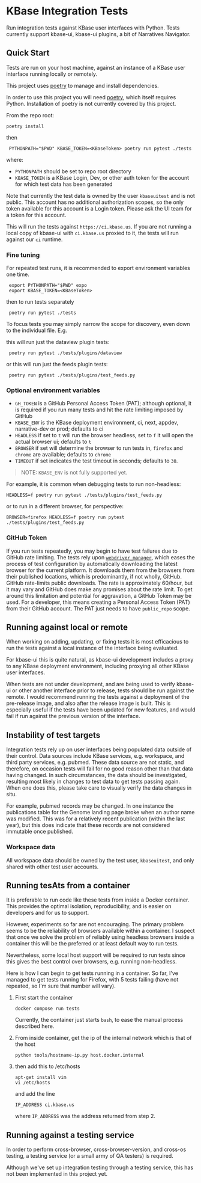 # KBase Integration Tests

Run integration tests against KBase user interfaces with Python. Tests currently support kbase-ui, kbase-ui plugins, a bit of Narratives Navigator. 

## Quick Start

Tests are run on your host machine, against an instance of a KBase user interface running locally or remotely. 

This project uses [poetry](./docs/using-poetry.md) to manage and install dependencies.

In order to use this project you will need [poetry](https://python-poetry.org/docs/), which itself requires Python. Installation of poetry is not currently covered by this project.

From the repo root:

```shell
poetry install
```

then  

```shell
 PYTHONPATH="$PWD" KBASE_TOKEN=<KBaseToken> poetry run pytest ./tests
 ```
 
where:

- `PYTHONPATH` should be set to repo root directory
- `KBASE_TOKEN` is a KBase Login, Dev, or other auth token for the account for which test data has been generated

Note that currently the test data is owned by the user `kbaseuitest` and is not public. This account has no additional authorization scopes, so the only token available for this account is a Login token. Please ask the UI team for a token for this account.

This will run the tests against `https://ci.kbase.us`. If you are not running a local copy of kbase-ui with `ci.kbase.us` proxied to it, the tests will run against our `ci` runtime.

### Fine tuning

For repeated test runs, it is recommended to export environment variables one time.

```shell
 export PYTHONPATH="$PWD" expo
 export KBASE_TOKEN=<KBaseToken> 
  ```

then to run tests separately

```shell
 poetry run pytest ./tests
```

To focus tests you may simply narrow the scope for discovery, even down to the individual file. E.g.

this will run just the dataview plugin tests:

```shell
 poetry run pytest ./tests/plugins/dataview
```

or this will run just the feeds plugin tests:

```shell
 poetry run pytest ./tests/plugins/test_feeds.py
```

### Optional environment variables

- `GH_TOKEN` is a GitHub Personal Access Token (PAT); although optional, it is required if you run many tests and hit the rate limiting imposed by GitHub
- `KBASE_ENV` is the KBase deployment environment, ci, next, appdev, narrative-dev or prod; defaults to ci
- `HEADLESS` if set to `t` will run the browser headless, set to `f` it will open the actual browser ui; defaults to `t`
- `BROWSER` if set will determine the browser to run tests in, `firefox` and `chrome` are available; defaults to `chrome`
- `TIMEOUT` if set indicates the test timeout in seconds; defaults to `30`.

> NOTE: `KBASE_ENV` is not fully supported yet.

For example, it is common when debugging tests to run non-headless:

```shell
HEADLESS=f poetry run pytest ./tests/plugins/test_feeds.py
```

or to run in a different browser, for perspective:

```shell
BROWSER=firefox HEADLESS=f poetry run pytest ./tests/plugins/test_feeds.py
```

### GitHub Token

If you run tests repeatedly, you may begin to have test failures due to GitHub rate limiting. The tests rely upon  [`webdriver_manager`](https://github.com/SergeyPirogov/webdriver_manager), which eases the process of test configuration by automatically downloading the latest browser for the current platform. It downloads them from the browsers from their published locations, which is predominantly, if not wholly, GitHub. GitHub rate-limits public downloads. The rate is approximately 60/hour, but it may vary and GitHub does make any promises about the rate limit. To get around this limitation and potential for aggravation, a GitHub Token may be used. For a developer, this means creating a Personal Access Token (PAT) from their GitHub account. The PAT just needs to have `public_repo` scope.


## Running against local or remote 

When working on adding, updating, or fixing tests it is most efficacious to run the tests against a local instance of the interface being evaluated.

For kbase-ui this is quite natural, as kbase-ui development includes a proxy to any KBase deployment environment, including proxying all other KBase user interfaces.

When tests are not under development, and are being used to verify kbase-ui or other another interface prior to release, tests should be run against the remote. I would recommend running the tests against a deployment of the pre-release image, and also after the release image is built. This is especially useful if the tests have been updated for new features, and would fail if run against the previous version of the interface.

## Instability of test targets

Integration tests rely up on user interfaces being populated data outside of their control. Data sources include KBase services, e.g. workspace, and third party services, e.g. pubmed. These data source are not static, and therefore, on occasion tests will fail for no good reason other than that data having changed. In such circumstances, the data should be investigated, resulting most likely in changes to test data to get tests passing again. When one does this, please take care to visually verify the data changes in situ.

For example, pubmed records may be changed. In one instance the publications table for the Genome landing page broke when an author name was modified. This was for a relatively recent publication (within the last year), but this does indicate that these records are not considered immutable once published.

### Workspace data

All workspace data should be owned by the test user, `kbaseuitest`, and only shared with other test user accounts.

## Running tesAts from a container

It is  preferable to run code like these tests from inside a Docker container. This provides the optimal isolation, reproducibility, and is easier on developers and for us to support.

However, experiments so far are not encouraging. The primary problem seems to be the reliability of browsers available within a container. I suspect that once we solve the problem of reliably using headless browsers inside a container this will be the preferred or at least default way to run tests.

Nevertheless, some local host support will be required to run tests since this gives the best control over browsers, e.g. running non-headless.

Here is how I can begin to get tests running in a container. So far, I've managed to get tests running for Firefox, with 5 tests failing (have not repeated, so I'm sure that number will vary).

1. First start the container

    ```shell
    docker compose run tests  
    ```

    Currently, the container just starts `bash`, to ease the manual process described here.

2. From inside container, get the ip of the internal network which is that of the host

   ```shell
   python tools/hostname-ip.py host.docker.internal
   ```

3. then add this to /etc/hosts

   ```shell
   apt-get install vim
   vi /etc/hosts
   ```

   and add the line

   ```text
   IP_ADDRESS ci.kbase.us
   ```

   where `IP_ADDRESS` was the address returned from step 2.

## Running against a testing service

In order to perform cross-browser, cross-browser-version, and cross-os testing, a testing service (or a small army of QA testers) is required.

Although we've set up integration testing through a testing service, this has not been implemented in this project yet.

